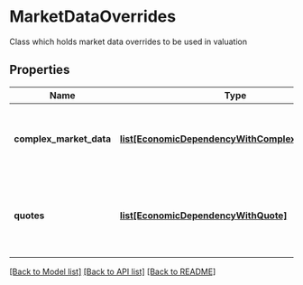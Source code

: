 # MarketDataOverrides

Class which holds market data overrides to be used in valuation

## Properties
Name | Type | Description | Notes
------------ | ------------- | ------------- | -------------
**complex_market_data** | [**list[EconomicDependencyWithComplexMarketData]**](EconomicDependencyWithComplexMarketData.md) | A list of EconomicDependency paired with quote data satisfying that economic dependency | [optional] 
**quotes** | [**list[EconomicDependencyWithQuote]**](EconomicDependencyWithQuote.md) | A list of EconomicDependency paired with a ComplexMarketData satisfying that economic dependency | [optional] 

[[Back to Model list]](../README.md#documentation-for-models) [[Back to API list]](../README.md#documentation-for-api-endpoints) [[Back to README]](../README.md)


